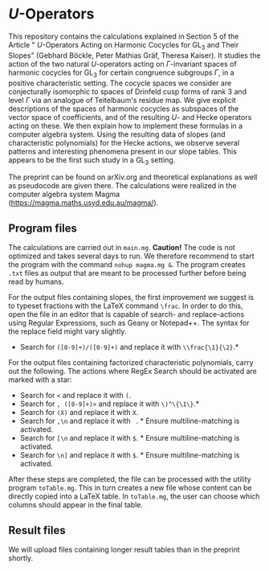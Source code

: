 # $U$-Operators
This repository contains the calculations explained in Section 5 of the Article " $U$-Operators Acting on Harmonic Cocycles for $\mathrm{GL}_3$ and Their Slopes" (Gebhard Böckle, Peter Mathias Gräf, Theresa Kaiser). 
It studies the action of the two natural $U$-operators acting on $\Gamma$-invariant spaces of harmonic cocycles for $\mathrm{GL}_3$ for certain congruence subgroups $\Gamma$, in a positive characteristic setting. The cocycle spaces we consider are conjecturally isomorphic to spaces of Drinfeld cusp forms of rank $3$ and level $\Gamma$ via an analogue of Teitelbaum's residue map. We give explicit descriptions of the spaces of harmonic cocycles as subspaces of the vector space of coefficients, and of the resulting $U$- and Hecke operators acting on these. We then explain how to implement these formulas in a computer algebra system. Using the resulting data of slopes (and characteristic polynomials) for the Hecke actions, we observe several patterns and interesting phenomena present in our slope tables. This appears to be the first such study in a $\mathrm{GL}_3$ setting.

The preprint can be found on arXiv.org and theoretical explanations as well as pseudocode are given there. The calculations were realized in the computer algebra system Magma (https://magma.maths.usyd.edu.au/magma/).

## Program files
The calculations are carried out in `main.mg`. **Caution!** The code is not optimized and takes several days to run. We therefore recommend to start the program with the command `nohup magma.mg &`. 
The program creates `.txt` files as output that are meant to be processed further before being read by humans. 

For the output files containing slopes, the first improvement we suggest is to typeset fractions with the LaTeX command `\frac`. In order to do this, open the file in an editor that is capable of search- and replace-actions using Regular Expressions, such as Geany or Notepad++. The syntax for the replace field might vary slightly.
- Search for `([0-9]+)/([0-9]+)` and replace it with `\\frac{\1}{\2}`.\* 

For the output files containing factorized characteristic polynomials, carry out the following. The actions where RegEx Search should be activated are marked with a star: 
- Search for `<` and replace it with `(`. 
- Search for `, ([0-9]+)>` and replace it with `\)^\{\1\}`.\*
- Search for `(X)` and replace it with `X`.
- Search for `,\n` and replace it with ` `. \* Ensure multiline-matching is activated.
- Search for `[\n` and replace it with `$`. \* Ensure multiline-matching is activated.
- Search for `\n]` and replace it with `$`. \* Ensure multiline-matching is activated.

After these steps are completed, the file can be processed with the utility program `toTable.mg`. This in turn creates a new file whose content can be directly copied into a LaTeX table. In `toTable.mg`, the user can choose which columns should appear in the final table.

## Result files
We will upload files containing longer result tables than in the preprint shortly.
